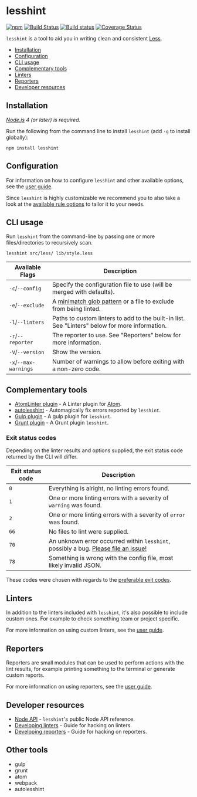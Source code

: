 # lesshint
[![npm](https://img.shields.io/npm/v/lesshint.svg)](https://www.npmjs.com/package/lesshint)
[![Build Status](https://travis-ci.org/lesshint/lesshint.svg?branch=master)](https://travis-ci.org/lesshint/lesshint)
[![Build status](https://ci.appveyor.com/api/projects/status/d1u4477uxtv6dygk/branch/master?svg=true)](https://ci.appveyor.com/project/lesshint/lesshint/branch/master)
[![Coverage Status](https://coveralls.io/repos/lesshint/lesshint/badge.svg?branch=master)](https://coveralls.io/r/lesshint/lesshint?branch=master)

`lesshint` is a tool to aid you in writing clean and consistent [Less](http://lesscss.org/).

* [Installation](#installation)
* [Configuration](#configuration)
* [CLI usage](#cli-usage)
* [Complementary tools](#complementary-tools)
* [Linters](#linters)
* [Reporters](#reporters)
* [Developer resources](#developer-resources)

## Installation
_[Node.js](https://nodejs.org/) 4 (or later) is required._

Run the following from the command line to install `lesshint` (add `-g` to install globally):

```
npm install lesshint
```

## Configuration
For information on how to configure `lesshint` and other available options, see the [user guide](/docs/user-guide/configuration.md).

Since `lesshint` is highly customizable we recommend you to also take a look at the [available rule options](/lib/linters/README.md) to tailor it to your needs.

## CLI usage
Run `lesshint` from the command-line by passing one or more files/directories to recursively scan.

```
lesshint src/less/ lib/style.less
```

Available Flags         | Description
----------------------|---------------------
`-c`/`--config`       | Specify the configuration file to use (will be merged with defaults).
`-e`/`--exclude`      | A [minimatch glob pattern](https://github.com/isaacs/minimatch) or a file to exclude from being linted.
`-l`/`--linters`      | Paths to custom linters to add to the built-in list. See "Linters" below for more information.
`-r`/`--reporter`     | The reporter to use. See "Reporters" below for more information.
`-V`/`--version`      | Show the version.
`-x`/`--max-warnings` | Number of warnings to allow before exiting with a non-zero code.

## Complementary tools
* [AtomLinter plugin](https://atom.io/packages/linter-lesshint) - A Linter plugin for [Atom](https://atom.io/).
* [autolesshint](https://www.npmjs.com/package/autolesshint) - Automagically fix errors reported by `lesshint`.
* [Gulp plugin](https://www.npmjs.com/package/gulp-lesshint) - A gulp plugin for `lesshint`.
* [Grunt plugin](https://www.npmjs.com/package/grunt-lesshint) - A Grunt plugin `lesshint`.

### Exit status codes
Depending on the linter results and options supplied, the exit status code returned by the CLI will differ.

Exit status code   | Description
-------------------|----------------------------------------------
`0`                | Everything is alright, no linting errors found.
`1`                | One or more linting errors with a severity of `warning` was found.
`2`                | One or more linting errors with a severity of `error` was found.
`66`               | No files to lint were supplied.
`70`               | An unknown error occurred within `lesshint`, possibly a bug. [Please file an issue!](https://github.com/lesshint/lesshint/issues/new)
`78`               | Something is wrong with the config file, most likely invalid JSON.

These codes were chosen with regards to the [preferable exit codes](http://www.gsp.com/cgi-bin/man.cgi?section=3&topic=sysexits).

## Linters
In addition to the linters included with `lesshint`, it's also possible to include custom ones. For example to check something team or project specific.

For more information on using custom linters, see the [user guide](/docs/user-guide/linters.md).

## Reporters
Reporters are small modules that can be used to perform actions with the lint results, for example printing something to the terminal or generate custom reports.

For more information on using reporters, see the [user guide](/docs/user-guide/reporters.md).

## Developer resources
* [Node API](/docs/developer-guide/API.md) - `lesshint`'s public Node API reference.
* [Developing linters](/docs/developer-guide/linters.md) - Guide for hacking on linters.
* [Developing reporters](/docs/developer-guide/reporters.md) - Guide for hacking on reporters.

## Other tools
* gulp
* grunt
* atom
* webpack
* autolesshint
